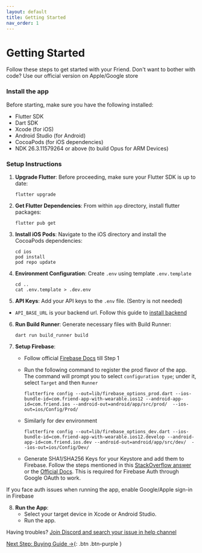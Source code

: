```yaml
---
layout: default
title: Getting Started
nav_order: 1
---
```


# Getting Started

Follow these steps to get started with your Friend. Don't want to bother with code? Use our official version on Apple/Google store

### Install the app

Before starting, make sure you have the following installed:

- Flutter SDK
- Dart SDK
- Xcode (for iOS)
- Android Studio (for Android)
- CocoaPods (for iOS dependencies)
- NDK 26.3.11579264 or above (to build Opus for ARM Devices)

### Setup Instructions

1. **Upgrade Flutter**:
   Before proceeding, make sure your Flutter SDK is up to date:
    ```
    flutter upgrade
    ```

2. **Get Flutter Dependencies**:
   From within `app` directory, install flutter packages:
    ```
    flutter pub get
    ```

3. **Install iOS Pods**:
   Navigate to the iOS directory and install the CocoaPods dependencies:
    ```
    cd ios
    pod install
    pod repo update
    ```

4. **Environment Configuration**:
   Create `.env` using template `.env.template`
    ```
    cd ..
    cat .env.template > .dev.env
    ```

5. **API Keys**:
   Add your API keys to the `.env` file. (Sentry is not needed)
- `API_BASE_URL` is your backend url. Follow this guide to [install backend](https://github.com/BasedHardware/Omi/tree/main/backend) 

6. **Run Build Runner**:
   Generate necessary files with Build Runner:
    ```
    dart run build_runner build
    ```

7. **Setup Firebase**:
   - Follow official [Firebase Docs](https://firebase.google.com/docs/flutter/setup) till Step 1
   - Run the following command to register the prod flavor of the app. The command will prompt you to select `configuration type`; under it, select `Target` and then `Runner`

      ```
      flutterfire config --out=lib/firebase_options_prod.dart --ios-bundle-id=com.friend-app-with-wearable.ios12 --android-app-id=com.friend.ios --android-out=android/app/src/prod/  --ios-out=ios/Config/Prod/
      ```
   - Similarly for dev environment

      ```
      flutterfire config --out=lib/firebase_options_dev.dart --ios-bundle-id=com.friend-app-with-wearable.ios12.develop --android-app-id=com.friend.ios.dev --android-out=android/app/src/dev/  --ios-out=ios/Config/Dev/
      ```
   - Generate SHA1/SHA256 Keys for your Keystore and add them to Firebase. Follow the steps mentioned in this [StackOverflow answer](https://stackoverflow.com/a/56091158) or the [Official Docs](https://support.google.com/firebase/answer/9137403?hl=en). This is required for Firebase Auth through Google OAuth to work.

If you face auth issues when running the app, enable Google/Apple sign-in in Firebase

8. **Run the App**:
    - Select your target device in Xcode or Android Studio.
    - Run the app.

Having troubles? [Join Discord and search your issue in help channel](https://discord.gg/based-hardware-1192313062041067520)

[Next Step: Buying Guide →](/assembly/Buying_Guide/){: .btn .btn-purple }
